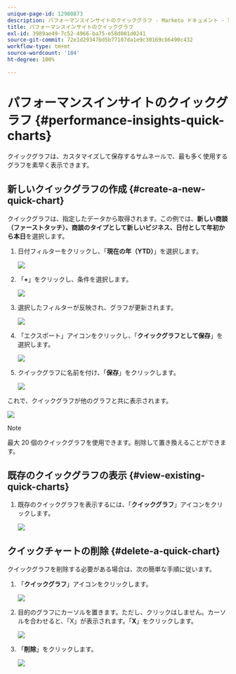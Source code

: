 ```yaml
---
unique-page-id: 12980873
description: パフォーマンスインサイトのクイックグラフ - Marketo ドキュメント - 製品ドキュメント
title: パフォーマンスインサイトのクイックグラフ
exl-id: 3989ae49-7c52-4966-ba75-e58d001d0241
source-git-commit: 72e1d29347bd5b77107da1e9c30169cb6490c432
workflow-type: tm+mt
source-wordcount: '184'
ht-degree: 100%

---
```


# パフォーマンスインサイトのクイックグラフ {#performance-insights-quick-charts}

クイックグラフは、カスタマイズして保存するサムネールで、最も多く使用するグラフを素早く表示できます。

## 新しいクイックグラフの作成 {#create-a-new-quick-chart}

クイックグラフは、指定したデータから取得されます。この例では、**新しい商談（ファーストタッチ）、商談のタイプとして新しいビジネス、日付として年初から本日**&#x200B;を選択します。

1. 日付フィルターをクリックし、「**現在の年（YTD）**」を選択します。

   ![](assets/1-2.png)

1. 「**+**」をクリックし、条件を選択します。

   ![](assets/2-2.png)

1. 選択したフィルターが反映され、グラフが更新されます。

   ![](assets/3-3.png)

1. 「エクスポート」アイコンをクリックし、「**クイックグラフとして保存**」を選択します。

   ![](assets/4-2.png)

1. クイックグラフに名前を付け、「**保存**」をクリックします。

   ![](assets/5-3.png)

これで、クイックグラフが他のグラフと共に表示されます。

![](assets/6-3.png)

>[!NOTE]
>
>最大 20 個のクイックグラフを使用できます。削除して置き換えることができます。

## 既存のクイックグラフの表示 {#view-existing-quick-charts}

1. 既存のクイックグラフを表示するには、「**クイックグラフ**」アイコンをクリックします。

   ![](assets/7-1.png)

## クイックチャートの削除 {#delete-a-quick-chart}

クイックグラフを削除する必要がある場合は、次の簡単な手順に従います。

1. 「**クイックグラフ**」アイコンをクリックします。

   ![](assets/8-1.png)

1. 目的のグラフにカーソルを置きます。ただし、クリックはしません。カーソルを合わせると、「X」が表示されます。「**X**」をクリックします。

   ![](assets/9-2.png)

1. 「**削除**」をクリックします。

   ![](assets/10-1.png)
